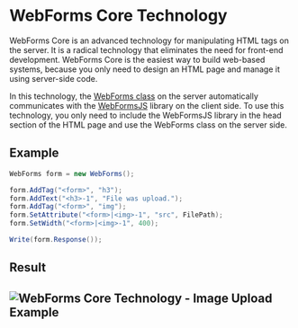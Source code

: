 # WebForms Core Technology

WebForms Core is an advanced technology for manipulating HTML tags on the server. It is a radical technology that eliminates the need for front-end development. WebForms Core is the easiest way to build web-based systems, because you only need to design an HTML page and manage it using server-side code.

In this technology, the [WebForms class](https://github.com/webforms-core/Web_forms_classes) on the server automatically communicates with the [WebFormsJS](https://github.com/webforms-core/Web_forms) library on the client side. To use this technology, you only need to include the WebFormsJS library in the head section of the HTML page and use the WebForms class on the server side.

## Example

```csharp
WebForms form = new WebForms();

form.AddTag("<form>", "h3");
form.AddText("<h3>-1", "File was upload.");
form.AddTag("<form>", "img");
form.SetAttribute("<form>|<img>-1", "src", FilePath);
form.SetWidth("<form>|<img>-1", 400);

Write(form.Response());
```

Result
-
![WebForms Core Technology - Image Upload Example](https://github.com/user-attachments/assets/57dc4b66-e051-4157-b162-515a1438aac7)
-
